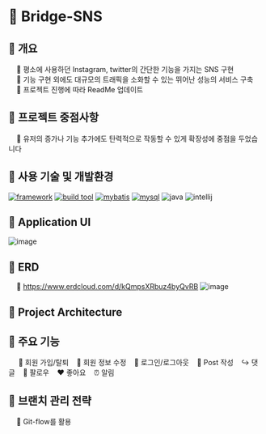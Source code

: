 # :bridge_at_night: Bridge-SNS 

## :round_pushpin: 개요
&nbsp;&nbsp;&nbsp;&nbsp;:radio_button: 평소에 사용하던 Instagram, twitter의 간단한 기능을 가지는 SNS 구현
<br>&nbsp;&nbsp;&nbsp;&nbsp;:radio_button: 기능 구현 외에도 대규모의 트래픽을 소화할 수 있는 뛰어난 성능의 서비스 구축
<br>&nbsp;&nbsp;&nbsp;&nbsp;:radio_button: 프로젝트 진행에 따라 ReadMe 업데이트


## :round_pushpin: 프로젝트 중점사항
&nbsp;&nbsp;&nbsp;&nbsp;:radio_button: 유저의 증가나 기능 추가에도 탄력적으로 작동할 수 있게 확장성에 중점을 두었습니다


## :round_pushpin: 사용 기술 및 개발환경
[![framework](https://img.shields.io/badge/spring%20boot-2.2.2-yellowgreen)](https://github.com/spring-projects/spring-boot/wiki/Spring-Boot-2.2-Release-Notes) [![build tool](https://img.shields.io/badge/maven-2.5.3-orange)](https://maven.apache.org/) [![mybatis](https://img.shields.io/badge/MyBatis-3.5.4-blue)](https://mybatis.org/mybatis-3/ko/index.html) [![mysql](https://img.shields.io/badge/MySQL-8.0-blue)](https://dev.mysql.com/doc/refman/8.0/en/) ![java](https://img.shields.io/badge/open--jdk-8-brightgreen) ![intellij](https://img.shields.io/badge/IntelliJ-3.0-orange)


## :round_pushpin: Application UI
![image](https://user-images.githubusercontent.com/26172440/218570346-dc0645de-5cf8-4d70-8c47-35adf63f80e7.png)


## :round_pushpin: ERD
&nbsp;&nbsp;&nbsp;&nbsp;:link: https://www.erdcloud.com/d/kQmpsXRbuz4byQvRB
![image](https://user-images.githubusercontent.com/108412831/218319295-3bd56c58-8a6b-4395-a60d-59fdd00cbca6.png)


## :round_pushpin: Project Architecture


## :round_pushpin: 주요 기능
&nbsp;&nbsp;&nbsp;&nbsp; :busts_in_silhouette: 회원 가입/탈퇴
&nbsp;&nbsp; :wrench: 회원 정보 수정
&nbsp;&nbsp; :closed_lock_with_key: 로그인/로그아웃
&nbsp;&nbsp; :city_sunrise: Post 작성
&nbsp;&nbsp; :arrow_right_hook: 댓글
&nbsp;&nbsp; :couple: 팔로우
&nbsp;&nbsp; :heart: 좋아요
&nbsp;&nbsp; :alarm_clock: 알림


## :round_pushpin: 브랜치 관리 전략
&nbsp;&nbsp;&nbsp;&nbsp;:radio_button: Git-flow를 활용
